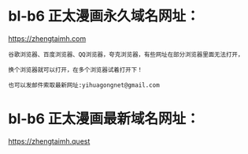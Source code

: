 # bl-b6  正太漫画永久域名网址：

https://zhengtaimh.com

```
谷歌浏览器、百度浏览器、QQ浏览器，夸克浏览器，有些网址在部分浏览器里面无法打开，

换个浏览器就可以打开，在多个浏览器试着打开下！

也可以发邮件索取最新网址:yihuagongnet@gmail.com
```
# bl-b6  正太漫画最新域名网址：

https://zhengtaimh.quest


